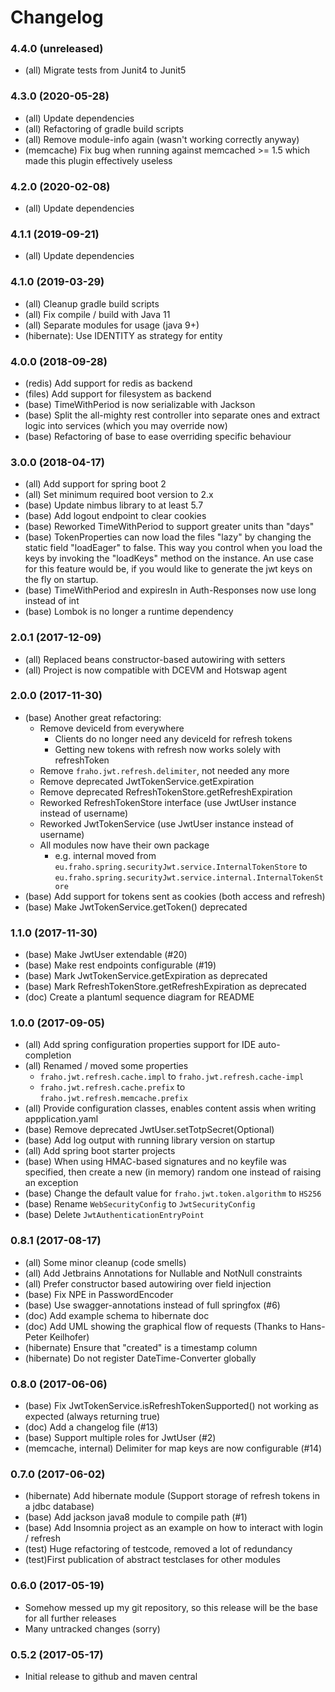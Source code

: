# Changelog

### 4.4.0 (unreleased)
* (all) Migrate tests from Junit4 to Junit5

### 4.3.0 (2020-05-28)
* (all) Update dependencies
* (all) Refactoring of gradle build scripts
* (all) Remove module-info again (wasn't working correctly anyway)
* (memcache) Fix bug when running against memcached >= 1.5 which made this plugin effectively useless

### 4.2.0 (2020-02-08)
* (all) Update dependencies

### 4.1.1 (2019-09-21)
* (all) Update dependencies

### 4.1.0 (2019-03-29)
* (all) Cleanup gradle build scripts
* (all) Fix compile / build with Java 11 
* (all) Separate modules for usage (java 9+)
* (hibernate): Use IDENTITY as strategy for entity 

### 4.0.0 (2018-09-28)
* (redis) Add support for redis as backend
* (files) Add support for filesystem as backend
* (base) TimeWithPeriod is now serializable with Jackson
* (base) Split the all-mighty rest controller into separate ones and extract logic into services (which you may override now)
* (base) Refactoring of base to ease overriding specific behaviour

### 3.0.0 (2018-04-17)
* (all) Add support for spring boot 2
* (all) Set minimum required boot version to 2.x
* (base) Update nimbus library to at least 5.7
* (base) Add logout endpoint to clear cookies
* (base) Reworked TimeWithPeriod to support greater units than "days"
* (base) TokenProperties can now load the files "lazy" by changing the static field "loadEager" to false. This way you control when you load the keys by invoking the "loadKeys" method on the instance. An use case for this feature would be, if you would like to generate the jwt keys on the fly on startup.
* (base) TimeWithPeriod and expiresIn in Auth-Responses now use long instead of int
* (base) Lombok is no longer a runtime dependency

### 2.0.1 (2017-12-09)
* (all) Replaced beans constructor-based autowiring with setters
* (all) Project is now compatible with DCEVM and Hotswap agent

### 2.0.0 (2017-11-30)
* (base) Another great refactoring:
  * Remove deviceId from everywhere
    * Clients do no longer need any deviceId for refresh tokens
    * Getting new tokens with refresh now works solely with refreshToken
  * Remove ```fraho.jwt.refresh.delimiter```, not needed any more
  * Remove deprecated JwtTokenService.getExpiration
  * Remove deprecated RefreshTokenStore.getRefreshExpiration
  * Reworked RefreshTokenStore interface (use JwtUser instance instead of username)
  * Reworked JwtTokenService (use JwtUser instance instead of username)
  * All modules now have their own package
    * e.g. internal moved from ```eu.fraho.spring.securityJwt.service.InternalTokenStore``` to ```eu.fraho.spring.securityJwt.service.internal.InternalTokenStore```
* (base) Add support for tokens sent as cookies (both access and refresh)
* (base) Make JwtTokenService.getToken() deprecated

### 1.1.0 (2017-11-30)
* (base) Make JwtUser extendable (#20)
* (base) Make rest endpoints configurable (#19)
* (base) Mark JwtTokenService.getExpiration as deprecated
* (base) Mark RefreshTokenStore.getRefreshExpiration as deprecated
* (doc) Create a plantuml sequence diagram for README

### 1.0.0 (2017-09-05)
* (all) Add spring configuration properties support for IDE auto-completion
* (all) Renamed / moved some properties
  * ```fraho.jwt.refresh.cache.impl``` to ```fraho.jwt.refresh.cache-impl```
  * ```fraho.jwt.refresh.cache.prefix``` to ```fraho.jwt.refresh.memcache.prefix```
* (all) Provide configuration classes, enables content assis when writing appplication.yaml
* (base) Remove deprecated JwtUser.setTotpSecret(Optional)
* (base) Add log output with running library version on startup
* (all) Add spring boot starter projects
* (base) When using HMAC-based signatures and no keyfile was specified, then create a new (in memory) random one instead of raising an exception
* (base) Change the default value for ```fraho.jwt.token.algorithm``` to ```HS256```
* (base) Rename ```WebSecurityConfig``` to ```JwtSecurityConfig```
* (base) Delete ```JwtAuthenticationEntryPoint```

### 0.8.1 (2017-08-17)
* (all) Some minor cleanup (code smells)
* (all) Add Jetbrains Annotations for Nullable and NotNull constraints
* (all) Prefer constructor based autowiring over field injection
* (base) Fix NPE in PasswordEncoder
* (base) Use swagger-annotations instead of full springfox (#6)
* (doc) Add example schema to hibernate doc
* (doc) Add UML showing the graphical flow of requests (Thanks to Hans-Peter Keilhofer)
* (hibernate) Ensure that "created" is a timestamp column
* (hibernate) Do not register DateTime-Converter globally

### 0.8.0 (2017-06-06)
* (base) Fix JwtTokenService.isRefreshTokenSupported() not working as expected (always returning true)
* (doc) Add a changelog file (#13)
* (base) Support multiple roles for JwtUser (#2)
* (memcache, internal) Delimiter for map keys are now configurable (#14)

### 0.7.0 (2017-06-02)
* (hibernate) Add hibernate module (Support storage of refresh tokens in a jdbc database)
* (base) Add jackson java8 module to compile path (#1)
* (base) Add Insomnia project as an example on how to interact with login / refresh
* (test) Huge refactoring of testcode, removed a lot of redundancy
* (test)First publication of abstract testclases for other modules

### 0.6.0 (2017-05-19)
* Somehow messed up my git repository, so this release will be the base for all further releases
* Many untracked changes (sorry)

### 0.5.2 (2017-05-17)
* Initial release to github and maven central
